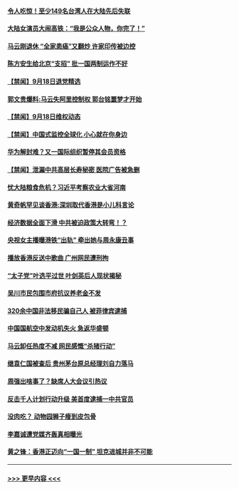#### [令人吃惊！至少149名台湾人在大陆先后失联](../pages/prog204/a102667806.md?t=09190433) 
#### [大陆女演员大闹高铁：“我是公众人物，你完了！”](../pages/prog204/a102667785.md?t=09190433) 
#### [马云刚退休 “全家患癌”又翻炒 许家印传被边控](../pages/prog204/a102667753.md?t=09190433) 
#### [陈方安生给北京“支招” 批一国两制运作不好](../pages/prog204/a102667756.md?t=09190433) 
#### [【禁闻】9月18日退党精选](../pages/prog204/a102667673.md?t=09190433) 
#### [郭文贵爆料:马云失阿里控制权 郭台铭噩梦才开始](../pages/prog204/a102667634.md?t=09190433) 
#### [【禁闻】9月18日维权动态](../pages/prog204/a102667664.md?t=09190433) 
#### [【禁闻】中国式监控全球化 小心就在你身边](../pages/prog204/a102667650.md?t=09190433) 
#### [华为解封难？又一国际组织暂停其会员资格](../pages/prog204/a102667578.md?t=09190433) 
#### [【禁闻】泄漏中共高层长寿秘密 医院广告被急删](../pages/prog204/a102667531.md?t=09190433) 
#### [忧大陆粮食危机？习近平考察农业大省河南](../pages/prog204/a102667504.md?t=09190433) 
#### [黄奇帆罕见谈香港:深圳取代香港是小儿科言论](../pages/prog204/a102667480.md?t=09190433) 
#### [经济数据全面下滑 中共被迫政策大转弯！？](../pages/prog204/a102667405.md?t=09190433) 
#### [央视女主播曝港铁“出轨” 牵出她与周永康丑事](../pages/prog204/a102667178.md?t=09190433) 
#### [播放香港反送中歌曲 广州网民遭刑拘](../pages/prog204/a102667286.md?t=09190433) 
#### [“太子党”叶选平过世 叶剑英后人现状揭秘](../pages/prog204/a102667107.md?t=09190433) 
#### [吴川市民包围市府抗议养老金不发](../pages/prog204/a102667242.md?t=09190433) 
#### [320余中国非法移民骗自己人 被菲律宾逮捕](../pages/prog204/a102667231.md?t=09190433) 
#### [中国国航空中发动机失火 急返华盛顿](../pages/prog204/a102667228.md?t=09190433) 
#### [马云卸任热度不减 网民感慨“杀猪行动”](../pages/prog204/a102667176.md?t=09190433) 
#### [继袁仁国被查后 贵州茅台原总经理刘自力落马](../pages/prog204/a102667154.md?t=09190433) 
#### [周强出啥事了？缺席人大会议引热议](../pages/prog204/a102667122.md?t=09190433) 
#### [反击千人计划行动升级 美首度逮捕一中共官员](../pages/prog204/a102667096.md?t=09190433) 
#### [没肉吃？  动物园狮子瘦到皮包骨](../pages/prog204/a102667079.md?t=09190433) 
#### [李嘉诚遭党媒齐轰真相曝光](../pages/prog204/a102667071.md?t=09190433) 
#### [黄之锋：香港正迈向“一国一制” 坦克进城并非不可能](../pages/prog204/a102667074.md?t=09190433) 

----
#### [ >>> 更早内容 <<< ](../indexes/prog204-earlier.md)
